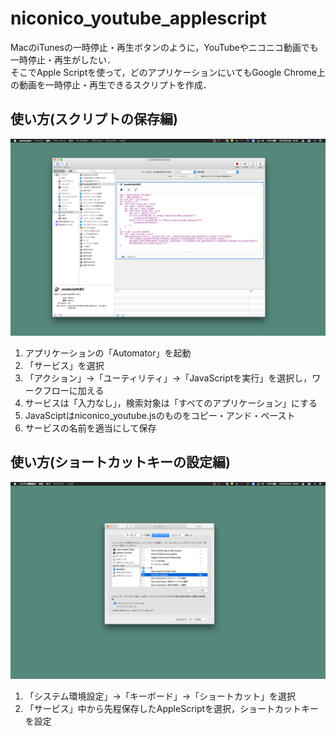 # niconico_youtube_applescript
MacのiTunesの一時停止・再生ボタンのように，YouTubeやニコニコ動画でも一時停止・再生がしたい．  
そこでApple Scriptを使って，どのアプリケーションにいてもGoogle Chrome上の動画を一時停止・再生できるスクリプトを作成．  
## 使い方(スクリプトの保存編)
![setting image1](./img/setting1.png)
1. アプリケーションの「Automator」を起動
2. 「サービス」を選択
3. 「アクション」->「ユーティリティ」->「JavaScriptを実行」を選択し，ワークフローに加える
4. サービスは「入力なし」，検索対象は「すべてのアプリケーション」にする
5. JavaSciptはniconico_youtube.jsのものをコピー・アンド・ペースト
6. サービスの名前を適当にして保存
## 使い方(ショートカットキーの設定編)
![setting image2](./img/setting2.png)
1. 「システム環境設定」->「キーボード」->「ショートカット」を選択
2. 「サービス」中から先程保存したAppleScriptを選択，ショートカットキーを設定
